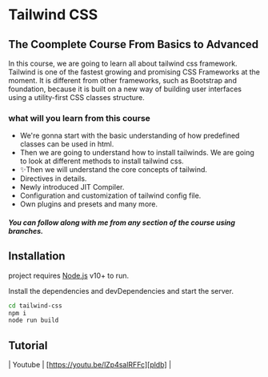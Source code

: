 # Tailwind CSS

## The Coomplete Course From Basics to Advanced

In this course, we are going to learn all about tailwind css framework.
Tailwind is one of the fastest growing and promising CSS Frameworks at the moment.
It is different from other frameworks, such as Bootstrap and foundation, because it is built on a new way of building user interfaces using a utility-first CSS classes structure.

### what will you learn from this course

- We're gonna start with the basic understanding of how predefined classes can be used in html.
- Then we are going to understand how to install tailwinds. We are going to look at different methods to install tailwind css.
- ✨Then we will understand the core concepts of tailwind.
- Directives in details.
- Newly introduced JIT Compiler.
- Configuration and customization of tailwind config file.
- Own plugins and presets and many more.

##### You can follow along with me from any section of the course using branches.

## Installation

project requires [Node.js](https://nodejs.org/) v10+ to run.

Install the dependencies and devDependencies and start the server.

```sh
cd tailwind-css
npm i
node run build
```

## Tutorial

| Youtube | [https://youtu.be/lZp4salRFFc][pldb] |
